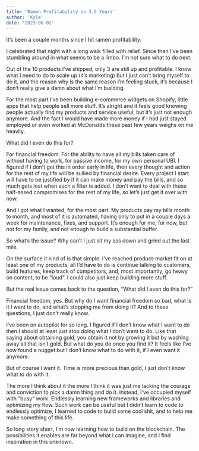 ```yaml
---
title: 'Ramen Profitability in 3.5 Years'
author: 'Kyle'
date: '2023-06-02'
---
```


It’s been a couple months since I hit ramen profitability.

I celebrated that night with a long walk filled with relief. Since then I’ve been stumbling around in what seems to be a limbo. I’m not sure what to do next.

Out of the 10 products I’ve shipped, only 3 are still up and profitable. I know what I need to do to scale up (it’s marketing) but I just can’t bring myself to do it, and the reason why is the same reason I’m feeling stuck, it’s because I don’t really give a damn about what I’m building.

For the most part I’ve been building e-commerce widgets on Shopify, little apps that help people sell more stuff. It’s alright and it feels good knowing people actually find my products and service useful, but it’s just not enough anymore. And the fact I would have made more money if I had just stayed employed or even worked at McDonalds these past few years weighs on me heavily.

What did I even do this for?

For financial freedom. For the ability to have all my bills taken care of without having to work, for passive income, for my own personal UBI. I figured if I don’t get this in order early in life, then every thought and action for the rest of my life will be sullied by financial desire. Every project I start will have to be justified by if it can make money and pay the bills, and so much gets lost when such a filter is added. I don’t want to deal with these half-assed compromises for the rest of my life, so let’s just get it over with now.

And I got what I wanted, for the most part. My products pay my bills month to month, and most of it is automated, having only to put in a couple days a week for maintenance, fixes, and support. It’s enough for me, for now, but not for my family, and not enough to build a substantial buffer.

So what’s the issue? Why can’t I just sit my ass down and grind out the last mile.

On the surface it kind of is that simple. I’ve reached product-market fit on at least one of my products, all I’d have to do is continue talking to customers, build features, keep track of competitors, and, most importantly, go heavy on content, to be “loud”. I could also just keep building more stuff.

But the real issue comes back to the question, “What did I even do this for?”

Financial freedom, yes. But why do I want financial freedom so bad, what is it I want to do, and what’s stopping me from doing it? And to these questions, I just don’t really know.

I’ve been on autopilot for so long. I figured if I don’t know what I want to do then I should at least just stop doing what I don’t want to do. Like that saying about obtaining gold, you obtain it not by growing it but by washing away all that isn’t gold. But what do you do once you find it? It feels like I’ve now found a nugget but I don’t know what to do with it, if I even want it anymore.

But of course I want it. Time is more precious than gold, I just don’t know what to do with it.

The more I think about it the more I think it was just me lacking the courage and conviction to pick a damn thing and do it. Instead, I’ve occupied myself with “busy” work. Endlessly learning new frameworks and libraries and optimizing my flow. Such work can be useful but I didn’t learn to code to endlessly optimize, I learned to code to build some cool shit, and to help me make something of this life.

So long story short, I’m now learning how to build on the blockchain. The possibilities it enables are far beyond what I can imagine, and I find inspiration in this unknown.
